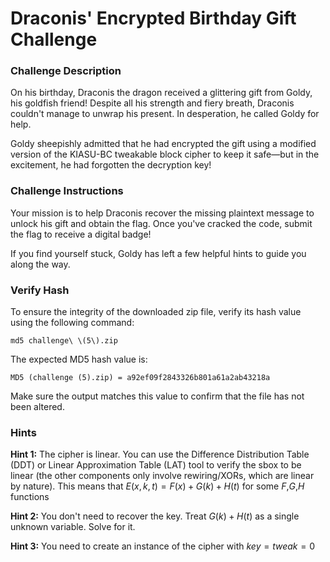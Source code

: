 # Draconis' Encrypted Birthday Gift Challenge

### Challenge Description
On his birthday, Draconis the dragon received a glittering gift from Goldy, his goldfish friend! Despite all his strength and fiery breath, Draconis couldn't manage to unwrap his present. In desperation, he called Goldy for help.

Goldy sheepishly admitted that he had encrypted the gift using a modified version of the KIASU-BC tweakable block cipher to keep it safe—but in the excitement, he had forgotten the decryption key!

### Challenge Instructions
Your mission is to help Draconis recover the missing plaintext message to unlock his gift and obtain the flag. Once you've cracked the code, submit the flag to receive a digital badge!

If you find yourself stuck, Goldy has left a few helpful hints to guide you along the way.

### Verify Hash
To ensure the integrity of the downloaded zip file, verify its hash value using the following command:

```
md5 challenge\ \(5\).zip
```

The expected MD5 hash value is:
```
MD5 (challenge (5).zip) = a92ef09f2843326b801a61a2ab43218a
```
Make sure the output matches this value to confirm that the file has not been altered.

### Hints

**Hint 1:**
The cipher is linear. You can use the Difference Distribution Table (DDT) or Linear Approximation Table (LAT) tool to verify the sbox to be linear (the other components only involve rewiring/XORs, which are linear by nature). This means that $E(x,k,t) = F(x) + G(k) + H(t)$ for some $F$,$G$,$H$ functions

**Hint 2:**
You don't need to recover the key. Treat $G(k) + H(t)$ as a single unknown variable. Solve for it.

**Hint 3:**
You need to create an instance of the cipher with $key = tweak = 0$